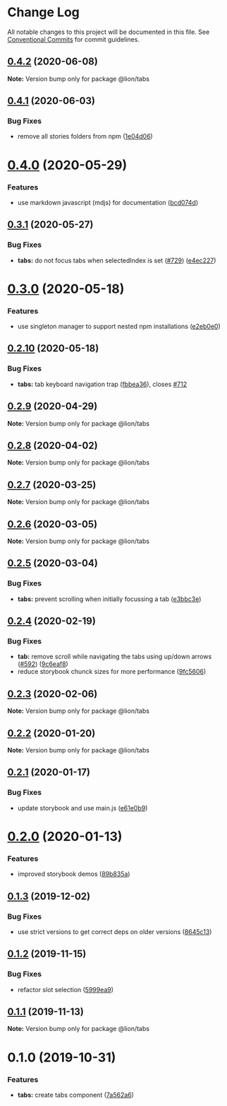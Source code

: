 # Change Log

All notable changes to this project will be documented in this file.
See [Conventional Commits](https://conventionalcommits.org) for commit guidelines.

## [0.4.2](https://github.com/ing-bank/lion/compare/@lion/tabs@0.4.1...@lion/tabs@0.4.2) (2020-06-08)

**Note:** Version bump only for package @lion/tabs





## [0.4.1](https://github.com/ing-bank/lion/compare/@lion/tabs@0.4.0...@lion/tabs@0.4.1) (2020-06-03)


### Bug Fixes

* remove all stories folders from npm ([1e04d06](https://github.com/ing-bank/lion/commit/1e04d06921f9d5e1a446b6d14045154ff83771c3))





# [0.4.0](https://github.com/ing-bank/lion/compare/@lion/tabs@0.3.1...@lion/tabs@0.4.0) (2020-05-29)


### Features

* use markdown javascript (mdjs) for documentation ([bcd074d](https://github.com/ing-bank/lion/commit/bcd074d1fbce8754d428538df723ba402603e2c8))





## [0.3.1](https://github.com/ing-bank/lion/compare/@lion/tabs@0.3.0...@lion/tabs@0.3.1) (2020-05-27)


### Bug Fixes

* **tabs:** do not focus tabs when selectedIndex is set ([#729](https://github.com/ing-bank/lion/issues/729)) ([e4ec227](https://github.com/ing-bank/lion/commit/e4ec2275669b7ec9648f6c0986bd9fe3d321b488))





# [0.3.0](https://github.com/ing-bank/lion/compare/@lion/tabs@0.2.10...@lion/tabs@0.3.0) (2020-05-18)


### Features

* use singleton manager to support nested npm installations ([e2eb0e0](https://github.com/ing-bank/lion/commit/e2eb0e0077b9efed9382701461753778f63cad48))





## [0.2.10](https://github.com/ing-bank/lion/compare/@lion/tabs@0.2.9...@lion/tabs@0.2.10) (2020-05-18)


### Bug Fixes

* **tabs:** tab keyboard navigation trap ([fbbea36](https://github.com/ing-bank/lion/commit/fbbea367205941de652da8224871923d120c2ede)), closes [#712](https://github.com/ing-bank/lion/issues/712)





## [0.2.9](https://github.com/ing-bank/lion/compare/@lion/tabs@0.2.8...@lion/tabs@0.2.9) (2020-04-29)

**Note:** Version bump only for package @lion/tabs





## [0.2.8](https://github.com/ing-bank/lion/compare/@lion/tabs@0.2.7...@lion/tabs@0.2.8) (2020-04-02)

**Note:** Version bump only for package @lion/tabs





## [0.2.7](https://github.com/ing-bank/lion/compare/@lion/tabs@0.2.6...@lion/tabs@0.2.7) (2020-03-25)

**Note:** Version bump only for package @lion/tabs





## [0.2.6](https://github.com/ing-bank/lion/compare/@lion/tabs@0.2.5...@lion/tabs@0.2.6) (2020-03-05)

**Note:** Version bump only for package @lion/tabs





## [0.2.5](https://github.com/ing-bank/lion/compare/@lion/tabs@0.2.4...@lion/tabs@0.2.5) (2020-03-04)


### Bug Fixes

* **tabs:** prevent scrolling when initially focussing a tab ([e3bbc3e](https://github.com/ing-bank/lion/commit/e3bbc3ecf1d159c54edf85d85a00652f20ab2a68))





## [0.2.4](https://github.com/ing-bank/lion/compare/@lion/tabs@0.2.3...@lion/tabs@0.2.4) (2020-02-19)


### Bug Fixes

* **tab:** remove scroll while navigating the tabs using up/down arrows ([#592](https://github.com/ing-bank/lion/issues/592)) ([9c6eaf8](https://github.com/ing-bank/lion/commit/9c6eaf83f131de64f32b667cf0e823ec26ff6da0))
* reduce storybook chunck sizes for more performance ([9fc5606](https://github.com/ing-bank/lion/commit/9fc560605f5dcf6e9abcf8d58079c59f12750046))





## [0.2.3](https://github.com/ing-bank/lion/compare/@lion/tabs@0.2.2...@lion/tabs@0.2.3) (2020-02-06)

**Note:** Version bump only for package @lion/tabs





## [0.2.2](https://github.com/ing-bank/lion/compare/@lion/tabs@0.2.1...@lion/tabs@0.2.2) (2020-01-20)

**Note:** Version bump only for package @lion/tabs





## [0.2.1](https://github.com/ing-bank/lion/compare/@lion/tabs@0.2.0...@lion/tabs@0.2.1) (2020-01-17)


### Bug Fixes

* update storybook and use main.js ([e61e0b9](https://github.com/ing-bank/lion/commit/e61e0b938ff72cc18cc0b3aa1560f2cece0c9fe6))





# [0.2.0](https://github.com/ing-bank/lion/compare/@lion/tabs@0.1.3...@lion/tabs@0.2.0) (2020-01-13)


### Features

* improved storybook demos ([89b835a](https://github.com/ing-bank/lion/commit/89b835a79998c45a28093de01f69216c35009a40))





## [0.1.3](https://github.com/ing-bank/lion/compare/@lion/tabs@0.1.2...@lion/tabs@0.1.3) (2019-12-02)


### Bug Fixes

* use strict versions to get correct deps on older versions ([8645c13](https://github.com/ing-bank/lion/commit/8645c13b1d77e488713f2e5e0e4e00c4d30ea1ee))





## [0.1.2](https://github.com/ing-bank/lion/compare/@lion/tabs@0.1.1...@lion/tabs@0.1.2) (2019-11-15)


### Bug Fixes

* refactor slot selection ([5999ea9](https://github.com/ing-bank/lion/commit/5999ea956967b449f3f04935c7facb19e2889dc9))





## [0.1.1](https://github.com/ing-bank/lion/compare/@lion/tabs@0.1.0...@lion/tabs@0.1.1) (2019-11-13)

**Note:** Version bump only for package @lion/tabs





# 0.1.0 (2019-10-31)


### Features

* **tabs:** create tabs component ([7a562a6](https://github.com/ing-bank/lion/commit/7a562a6))
